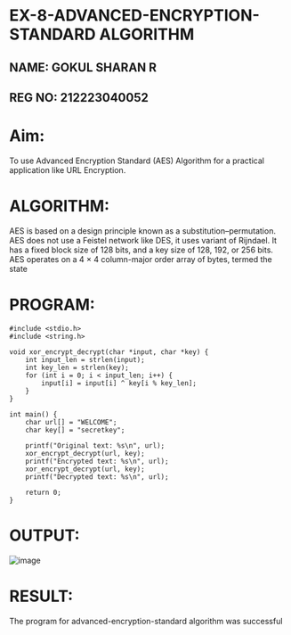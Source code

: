 # EX-8-ADVANCED-ENCRYPTION-STANDARD ALGORITHM
## NAME: GOKUL SHARAN R
## REG NO: 212223040052
# Aim:
To use Advanced Encryption Standard (AES) Algorithm for a practical application like URL Encryption.

# ALGORITHM:
AES is based on a design principle known as a substitution–permutation.
AES does not use a Feistel network like DES, it uses variant of Rijndael.
It has a fixed block size of 128 bits, and a key size of 128, 192, or 256 bits.
AES operates on a 4 × 4 column-major order array of bytes, termed the state
# PROGRAM:
```
#include <stdio.h>
#include <string.h>

void xor_encrypt_decrypt(char *input, char *key) {
    int input_len = strlen(input);
    int key_len = strlen(key);
    for (int i = 0; i < input_len; i++) {
        input[i] = input[i] ^ key[i % key_len];
    }
}

int main() {
    char url[] = "WELCOME";
    char key[] = "secretkey";
    
    printf("Original text: %s\n", url);
    xor_encrypt_decrypt(url, key);
    printf("Encrypted text: %s\n", url);
    xor_encrypt_decrypt(url, key);
    printf("Decrypted text: %s\n", url);

    return 0;
}
```

# OUTPUT:
![image](https://github.com/user-attachments/assets/874e142c-a807-4d65-9338-ae03290e5ec4)



# RESULT:
The program for advanced-encryption-standard algorithm was successful




